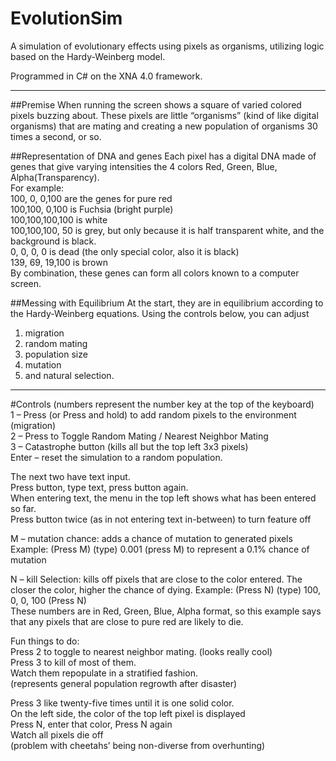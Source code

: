 EvolutionSim
============

A simulation of evolutionary effects using pixels as organisms, utilizing logic based on the Hardy-Weinberg model.

Programmed in C# on the XNA 4.0 framework.

----------------------------------------------------------------------


##Premise
When running the screen shows a square of varied colored pixels buzzing about. 
These pixels are little “organisms” (kind of like digital organisms) that are mating and creating 
a new population of organisms 30 times a second, or so. 

##Representation of DNA and genes
Each pixel has a digital DNA made of genes that give varying intensities the 4 colors Red, Green, Blue, Alpha(Transparency).   
For example:  
100,  0,  0,100 are the genes for pure red  
100,100,  0,100 is Fuchsia (bright purple)   
100,100,100,100 is white  
100,100,100, 50 is grey, but only because it is half transparent white, and the background is black.  
  0,  0,  0,  0 is dead (the only special color, also it is black)  
139, 69, 19,100 is brown  
By combination, these genes can form all colors known to a computer screen.  

##Messing with Equilibrium
At the start, they are in equilibrium according to the Hardy-Weinberg equations. Using the controls below, you can adjust  
1. migration  
2. random mating  
3. population size  
4. mutation  
5. and natural selection.  

----------------

#Controls 
(numbers represent the number key at the top of the keyboard)  
1 – Press (or Press and hold) to add random pixels to the environment (migration)  
2 – Press to Toggle Random Mating / Nearest Neighbor Mating  
3 – Catastrophe button (kills all but the top left 3x3 pixels)  
Enter – reset the simulation to a random population.  

The next two have text input.   
Press button, type text, press button again.  
When entering text, the menu in the top left shows what has been entered so far.  
Press button twice (as in not entering text in-between) to turn feature off  

M – mutation chance: adds a chance of mutation to generated pixels  
Example: (Press M) (type) 0.001 (press M) to represent a 0.1% chance of mutation  

N – kill Selection: kills off pixels that are close to the color entered. The closer the color, higher the chance of dying.
Example: (Press N) (type) 100, 0, 0, 100 (Press N)  
These numbers are in Red, Green, Blue, Alpha format, so this example says that any pixels that are close to pure red are likely to die.

Fun things to do:  
Press 2 to toggle to nearest neighbor mating. (looks really cool)  
Press 3 to kill of most of them.  
Watch them repopulate in a stratified fashion.  
(represents general population regrowth after disaster)  

Press 3 like twenty-five times until it is one solid color.  
On the left side, the color of the top left pixel is displayed  
Press N, enter that color, Press N again  
Watch all pixels die off  
(problem with cheetahs’ being non-diverse from overhunting)  
